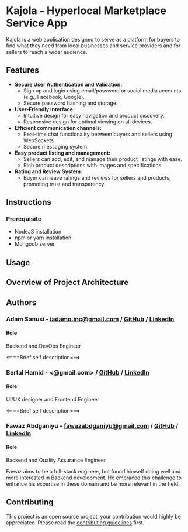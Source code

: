 # Kajola - Hyperlocal Marketplace Service App
Kajola is a web application designed to serve as a platform for buyers to find
what they need from local businesses and service providers and for sellers to
reach a wider audience.

## Features
- **Secure User Authentication and Validation:**
  - Sign up and login using email/password or social media accounts (e.g., Facebook, Google).
  - Secure password hashing and storage.
- **User-Friendly Interface:**
  - Intuitive design for easy navigation and product discovery.
  - Responsive design for optimal viewing on all devices.
- **Efficient communication channels:**
  - Real-time chat functionality between buyers and sellers using WebSockets
  - Secure messaging system.
- **Easy product listing and management:**
  - Sellers can add, edit, and manage their product listings with ease.
  - Rich product descriptions with images and specifications.
- **Rating and Review System:**
  - Buyer can leave ratings and reviews for sellers and products, promoting trust and transparency.

## Instructions
### Prerequisite
- NodeJS installation
- npm or yarn installation
- Mongodb server


## Usage


## Overview of Project Architecture


## Authors

### Adam Sanusi - <iadamo.inc@gmail.com> / [GitHub](https://github.com/iAdamo) / [LinkedIn](https://www.linkedin.com/in/)

#### Role

Backend and DevOps Engineer

<====Brief self description===>

### Bertal Hamid - <@gmail.com> / [GitHub](https://github.com/) / [LinkedIn]()

#### Role

UI/UX designer and Frontend Engineer

<====Brief self description===>

### Fawaz Abdganiyu - <fawazabdganiyu@gmail.com> / [GitHub](https://github.com/Fawazabdganiyu/) / [LinkedIn](https://www.linkedin.com/in/fawaz-abdganiyu/)

#### Role

Backend and Quality Assurance Engineer

Fawaz aims to be a full-stack engineer, but found himself doing well and more
interested in Backend development. He embraced this
challenge to enhance his expertise in these domain and be more relevant in the field.


## Contributing
This project is an open source project, your contribution would highly be appreciated.
Please read the [contributing guidelines](CONTRIBUTING.md) first.
